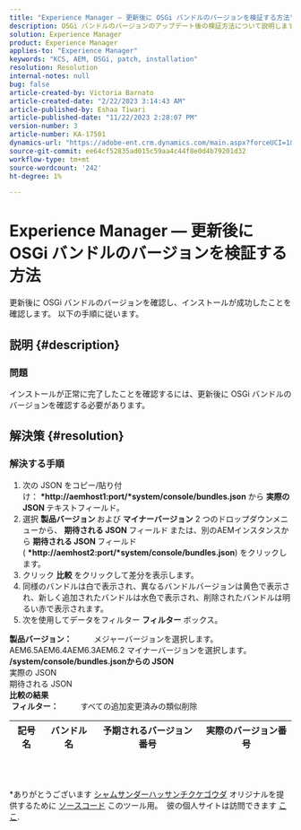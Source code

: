 ```yaml
---
title: "Experience Manager — 更新後に OSGi バンドルのバージョンを検証する方法"
description: OSGi バンドルのバージョンのアップデート後の検証方法について説明します。
solution: Experience Manager
product: Experience Manager
applies-to: "Experience Manager"
keywords: "KCS, AEM, OSGi, patch, installation"
resolution: Resolution
internal-notes: null
bug: false
article-created-by: Victoria Barnato
article-created-date: "2/22/2023 3:14:43 AM"
article-published-by: Eshaa Tiwari
article-published-date: "11/22/2023 2:28:07 PM"
version-number: 3
article-number: KA-17501
dynamics-url: "https://adobe-ent.crm.dynamics.com/main.aspx?forceUCI=1&pagetype=entityrecord&etn=knowledgearticle&id=b247d608-5fb2-ed11-83fe-6045bd0067ea"
source-git-commit: ee64cf52835ad015c59aa4c44f8e0d4b79201d32
workflow-type: tm+mt
source-wordcount: '242'
ht-degree: 1%

---
```


# Experience Manager — 更新後に OSGi バンドルのバージョンを検証する方法


更新後に OSGi バンドルのバージョンを確認し、インストールが成功したことを確認します。 以下の手順に従います。

## 説明 {#description}


### 問題

インストールが正常に完了したことを確認するには、更新後に OSGi バンドルのバージョンを確認する必要があります。


## 解決策 {#resolution}


### 解決する手順

1. 次の JSON をコピー/貼り付け： <b>*http://aemhost1:port/*system/console/bundles.json</b> から <b>実際の JSON </b>テキストフィールド。
2. 選択 <b>製品バージョン </b>および <b>マイナーバージョン</b> 2 つのドロップダウンメニューから、 <b>期待される JSON</b> フィールド<b> </b>または、別のAEMインスタンスから <b>期待される JSON </b>フィールド ( <b>*http://aemhost2:port/*system/console/bundles.json</b>) をクリックします。
3. クリック <b>比較</b> をクリックして差分を表示します。
4. 同様のバンドルは白で表示され、異なるバンドルバージョンは黄色で表示され、新しく追加されたバンドルは水色で表示され、削除されたバンドルは明るい赤で表示されます。
5. 次を使用してデータをフィルター <b>フィルター</b> ボックス。

<b>製品バージョン：</b>          メジャーバージョンを選択します。AEM6.5AEM6.4AEM6.3AEM6.2 マイナーバージョンを選択します。
<b>/system/console/bundles.jsonからの JSON</b><br>実際の JSON <br>期待される JSON 
 <br><b>比較の結果</b><br> <b>フィルター：</b>          すべての追加変更済みの類似削除     <br>

| 記号名 | バンドル名 | 予期されるバージョン番号 | 実際のバージョン番号 |
| --- | --- | --- | --- |

<br> 




\*ありがとうございます [シャムサンダーハッサンチクケゴウダ](https://www.linkedin.com/in/sham-sundar-hassan-chikkegowda-6b03a517) オリジナルを提供するために [ソースコード](https://github.com/Schikkeg/schikkeg.github.io/blob/master/tools/coi.html) このツール用。  彼の個人サイトは訪問できます [ここ](https://www.aemstuff.com/).
